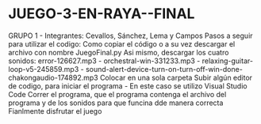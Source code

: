 # JUEGO-3-EN-RAYA--FINAL
GRUPO 1 - Integrantes: Cevallos, Sánchez, Lema y Campos 
Pasos a seguir para utilizar el codigo:
Como copiar el código o a su vez  descargar el archivo  con nombre JuegoFinal.py
Asi mismo, descargar los cuatro sonidos:  error-126627.mp3 - orchestral-win-331233.mp3 - relaxing-guitar-loop-v5-245859.mp3 - sound-alert-device-turn-on-turn-off-win-done-chakongaudio-174892.mp3
Colocar en una sola carpeta
Subir algún editor de codigo, para iniciar el programa - En este caso se utilizo Visual Studio Code
Correr el programa, que el programa contenga el archivo del programa y de los sonidos para que funcina dde manera correcta
Fianlmente disfrutar el juego 
